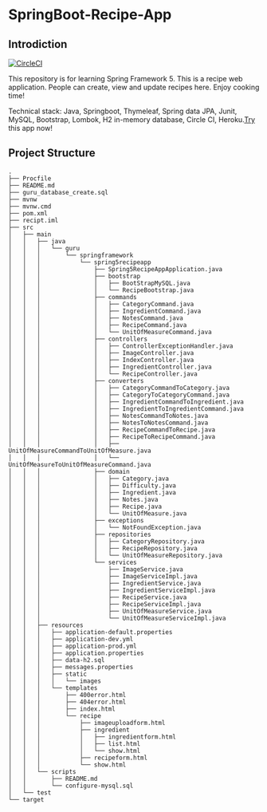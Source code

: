 # SpringBoot-Recipe-App
## Introdiction
[![CircleCI](https://circleci.com/gh/terryliu1995/SpringBoot-Recipe-App/tree/master.svg?style=svg)](https://circleci.com/gh/terryliu1995/SpringBoot-Recipe-App/tree/master)  

This repository is for learning Spring Framework 5. This is a recipe web application. People can create, view and update recipes here. Enjoy cooking time!  

Technical stack: Java, Springboot, Thymeleaf, Spring data JPA, Junit, MySQL, Bootstrap, Lombok, H2 in-memory database, Circle CI, Heroku.[Try](https://goodrecipe666.herokuapp.com) this app now!
## Project Structure
    .
    ├── Procfile
    ├── README.md
    ├── guru_database_create.sql
    ├── mvnw
    ├── mvnw.cmd
    ├── pom.xml
    ├── recipt.iml
    ├── src
    │   ├── main
    │   │   ├── java
    │   │   │   └── guru
    │   │   │       └── springframework
    │   │   │           └── spring5recipeapp
    │   │   │               ├── Spring5RecipeAppApplication.java
    │   │   │               ├── bootstrap
    │   │   │               │   ├── BootStrapMySQL.java
    │   │   │               │   └── RecipeBootstrap.java
    │   │   │               ├── commands
    │   │   │               │   ├── CategoryCommand.java
    │   │   │               │   ├── IngredientCommand.java
    │   │   │               │   ├── NotesCommand.java
    │   │   │               │   ├── RecipeCommand.java
    │   │   │               │   └── UnitOfMeasureCommand.java
    │   │   │               ├── controllers
    │   │   │               │   ├── ControllerExceptionHandler.java
    │   │   │               │   ├── ImageController.java
    │   │   │               │   ├── IndexController.java
    │   │   │               │   ├── IngredientController.java
    │   │   │               │   └── RecipeController.java
    │   │   │               ├── converters
    │   │   │               │   ├── CategoryCommandToCategory.java
    │   │   │               │   ├── CategoryToCategoryCommand.java
    │   │   │               │   ├── IngredientCommandToIngredient.java
    │   │   │               │   ├── IngredientToIngredientCommand.java
    │   │   │               │   ├── NotesCommandToNotes.java
    │   │   │               │   ├── NotesToNotesCommand.java
    │   │   │               │   ├── RecipeCommandToRecipe.java
    │   │   │               │   ├── RecipeToRecipeCommand.java
    │   │   │               │   ├── UnitOfMeasureCommandToUnitOfMeasure.java
    │   │   │               │   └── UnitOfMeasureToUnitOfMeasureCommand.java
    │   │   │               ├── domain
    │   │   │               │   ├── Category.java
    │   │   │               │   ├── Difficulty.java
    │   │   │               │   ├── Ingredient.java
    │   │   │               │   ├── Notes.java
    │   │   │               │   ├── Recipe.java
    │   │   │               │   └── UnitOfMeasure.java
    │   │   │               ├── exceptions
    │   │   │               │   └── NotFoundException.java
    │   │   │               ├── repositories
    │   │   │               │   ├── CategoryRepository.java
    │   │   │               │   ├── RecipeRepository.java
    │   │   │               │   └── UnitOfMeasureRepository.java
    │   │   │               └── services
    │   │   │                   ├── ImageService.java
    │   │   │                   ├── ImageServiceImpl.java
    │   │   │                   ├── IngredientService.java
    │   │   │                   ├── IngredientServiceImpl.java
    │   │   │                   ├── RecipeService.java
    │   │   │                   ├── RecipeServiceImpl.java
    │   │   │                   ├── UnitOfMeasureService.java
    │   │   │                   └── UnitOfMeasureServiceImpl.java
    │   │   ├── resources
    │   │   │   ├── application-default.properties
    │   │   │   ├── application-dev.yml
    │   │   │   ├── application-prod.yml
    │   │   │   ├── application.properties
    │   │   │   ├── data-h2.sql
    │   │   │   ├── messages.properties
    │   │   │   ├── static
    │   │   │   │   └── images
    │   │   │   └── templates
    │   │   │       ├── 400error.html
    │   │   │       ├── 404error.html
    │   │   │       ├── index.html
    │   │   │       └── recipe
    │   │   │           ├── imageuploadform.html
    │   │   │           ├── ingredient
    │   │   │           │   ├── ingredientform.html
    │   │   │           │   ├── list.html
    │   │   │           │   └── show.html
    │   │   │           ├── recipeform.html
    │   │   │           └── show.html
    │   │   └── scripts
    │   │       ├── README.md
    │   │       └── configure-mysql.sql
    │   └── test
    └── target